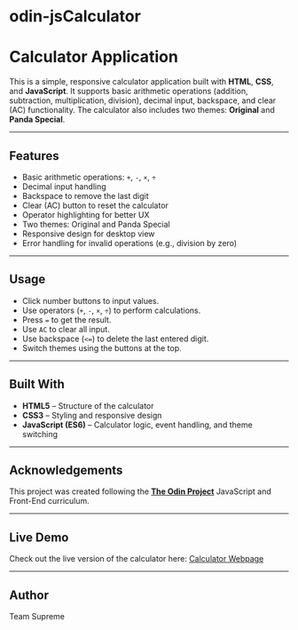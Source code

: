 # odin-jsCalculator
# Calculator Application

This is a simple, responsive calculator application built with **HTML**, **CSS**, and **JavaScript**. It supports basic arithmetic operations (addition, subtraction, multiplication, division), decimal input, backspace, and clear (AC) functionality. The calculator also includes two themes: **Original** and **Panda Special**.

---

## Features

- Basic arithmetic operations: `+`, `-`, `×`, `÷`
- Decimal input handling
- Backspace to remove the last digit
- Clear (AC) button to reset the calculator
- Operator highlighting for better UX
- Two themes: Original and Panda Special
- Responsive design for desktop view
- Error handling for invalid operations (e.g., division by zero)

---

## Usage

- Click number buttons to input values.
- Use operators (`+`, `-`, `×`, `÷`) to perform calculations.
- Press `=` to get the result.
- Use `AC` to clear all input.
- Use backspace (`<=`) to delete the last entered digit.
- Switch themes using the buttons at the top.

---

## Built With

- **HTML5** – Structure of the calculator
- **CSS3** – Styling and responsive design
- **JavaScript (ES6)** – Calculator logic, event handling, and theme switching

---

## Acknowledgements

This project was created following the **[The Odin Project](https://www.theodinproject.com/)** JavaScript and Front-End curriculum.  

---

## Live Demo

Check out the live version of the calculator here: [Calculator Webpage](https://xsupremeyx.github.io/odin-jsCalculator/)

---

## Author

Team Supreme
